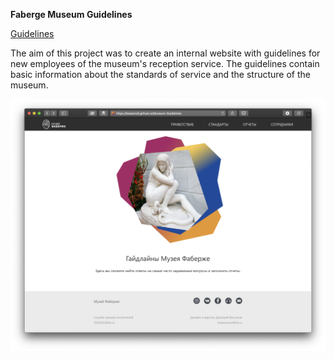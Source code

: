 **Faberge Museum Guidelines**
 
 [Guidelines](https://bessondi.github.io/Museum-Guidelines/)
 
 The aim of this project was to create an internal website with guidelines for new employees of the museum's reception service. The guidelines contain basic information about the standards of service and the structure of the museum.
 
 ![Preview Image](Preview.png)